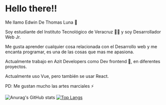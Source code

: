 # Hello there!!

Me llamo Edwin De Thomas Luna 👋

Soy estudiante del Instituto Tecnológico de Veracruz 🧑‍🎓 y soy Desarrollador Web Jr.

Me gusta aprender cualquier cosa relacionada con el Desarrollo web y me encanta programar, es una de las cosas que mas me apasiona.

Actualmente trabajo en Azit Developers como Dev frontend 🔭, en diferentes proyectos.

Actualmente uso Vue, pero también se usar React.

PD: Me gustan mucho las artes marciales ⚡

![Anurag's GitHub stats](https://github-readme-stats.vercel.app/api?username=edwindethomas&show_icons=true&hide=stars&theme=ayu-mirage&hide_border=true&)
[![Top Langs](https://github-readme-stats.vercel.app/api/top-langs/?username=edwindethomas&layout=compact&theme=ayu-mirage&hide_border=true)](https://github.com/anuraghazra/github-readme-stats)

<!--
**edwindethomas/edwindethomas** is a ✨ _special_ ✨ repository because its `README.md` (this file) appears on your GitHub profile.

Here are some ideas to get you started:

-  I’m currently working on ...
- 🌱 I’m currently learning ...
- 👯 I’m looking to collaborate on ...
- 🤔 I’m looking for help with ...
- 💬 Ask me about ...
- 📫 How to reach me: ...
- 😄 Pronouns: ...
- ⚡ Fun fact: ...
-->
